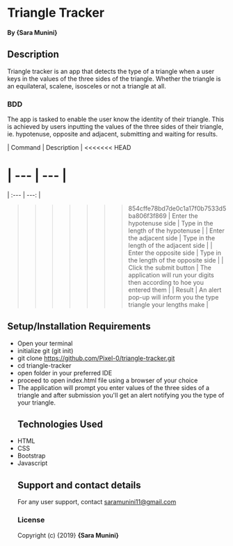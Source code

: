 # Triangle Tracker

#### By **{Sara Munini}**

## Description

Triangle tracker is an app that detects the type of a triangle when a user keys in the values of the three sides of the triangle. Whether the triangle is an equilateral, scalene, isosceles or not a triangle at all.

### BDD

The app is tasked to enable the user know the identity of their triangle. This is achieved by users inputting the values of the three sides of their triangle, ie. hypotenuse, opposite and adjacent, submitting and waiting for results.

| Command | Description |
<<<<<<< HEAD

\| --- \| --- \|
=======
| :--- | ---: |
>>>>>>> 854cffe78bd7de0c1a17f0b7533d5ba806f3f869
| Enter the hypotenuse side | Type in the length of the hypotenuse |
| Enter the adjacent side | Type in the length of the adjacent side |
| Enter the opposite side | Type in the length of the opposite side |
| Click the submit button | The application will run your digits then according to hoe you entered them |
| Result | An alert pop-up will inform you the type triangle your lengths make |

## Setup/Installation Requirements

-   Open your terminal
-   initialize git (git init)
-   git clone <https://github.com/Pixel-0/triangle-tracker.git>
-   cd triangle-tracker
-   open folder in your preferred IDE
-   proceed to open index.html file using a browser of your choice
-   The application will prompt you enter values of the three sides of a triangle and after submission you'll get an alert notifying you the type of your triangle.
    ## Technologies Used
-   HTML
-   CSS
-   Bootstrap
-   Javascript
    ## Support and contact details
    For any user support, contact saramunini11@gmail.com
    ### License
    Copyright (c) {2019} **{Sara Munini}**
